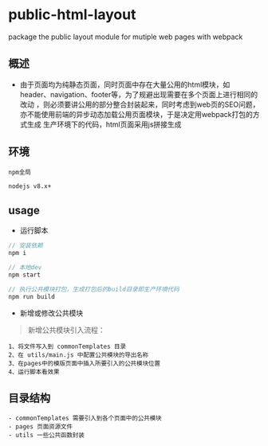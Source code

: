 
# public-html-layout

package the public layout module for mutiple web pages with webpack

## 概述

- 由于页面均为纯静态页面，同时页面中存在大量公用的html模块，如header、navigation、footer等，为了规避出现需要在多个页面上进行相同的改动
，则必须要讲公用的部分整合封装起来，同时考虑到web页的SEO问题，亦不能使用前端的异步动态加载公用页面模块，于是决定用webpack打包的方式生成
生产环境下的代码，html页面采用js拼接生成

## 环境

```
npm全局

nodejs v8.x+
```

## usage

- 运行脚本

```js
// 安装依赖
npm i

// 本地dev
npm start

// 执行公共模块打包，生成打包后的build目录即生产环境代码
npm run build
```

- 新增或修改公共模块

> 新增公共模块引入流程：

```
1、将文件写入到 commonTemplates 目录
2、在 utils/main.js 中配置公共模块的导出名称
3、在pages中的模版页面中插入所要引入的公共模块位置
4、运行脚本看效果
```

## 目录结构

```
- commonTemplates 需要引入到各个页面中的公共模块
- pages 页面资源文件
- utils 一些公共函数封装
```
